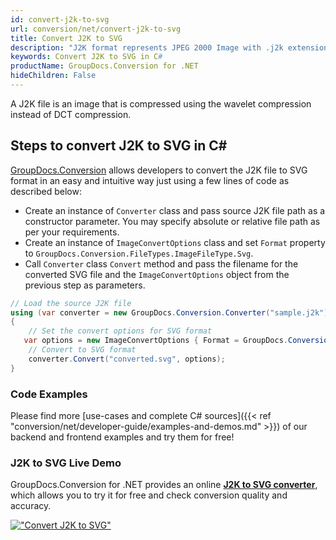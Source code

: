 ```yaml
---
id: convert-j2k-to-svg
url: conversion/net/convert-j2k-to-svg
title: Convert J2K to SVG
description: "J2K format represents JPEG 2000 Image with .j2k extension. Learn how to convert J2K to SVG file programmatically in C# language using GroupDocs.Conversion for .NET library."
keywords: Convert J2K to SVG in C#
productName: GroupDocs.Conversion for .NET
hideChildren: False
---
```


A J2K file is an image that is compressed using the wavelet compression instead of DCT compression.

## Steps to convert J2K to SVG in C#

[GroupDocs.Conversion](https://products.groupdocs.com/conversion/net) allows developers to convert the J2K file to SVG format in an easy and intuitive way just using a few lines of code as described below:

* Create an instance of `Converter` class and pass source J2K file path as a constructor parameter. You may specify absolute or relative file path as per your requirements. 
* Create an instance of `ImageConvertOptions` class and set `Format` property to `GroupDocs.Conversion.FileTypes.ImageFileType.Svg`.
* Call `Converter` class `Convert` method and pass the filename for the converted SVG file and the `ImageConvertOptions` object from the previous step as parameters.

```csharp
// Load the source J2K file
using (var converter = new GroupDocs.Conversion.Converter("sample.j2k"))
{
    // Set the convert options for SVG format
   var options = new ImageConvertOptions { Format = GroupDocs.Conversion.FileTypes.ImageFileType.Svg };
    // Convert to SVG format
    converter.Convert("converted.svg", options);
}
```

### Code Examples

Please find more [use-cases and complete C# sources]({{< ref "conversion/net/developer-guide/examples-and-demos.md" >}}) of our backend and frontend examples and try them for free!

### J2K to SVG Live Demo

GroupDocs.Conversion for .NET provides an online [**J2K to SVG converter**](https://products.groupdocs.app/conversion/j2k-to-svg), which allows you to try it for free and check conversion quality and accuracy.

[!["Convert J2K to SVG"](conversion/net/images/convert-to-svg/convert-j2k-to-svg.png)](https://products.groupdocs.app/conversion/j2k-to-svg)